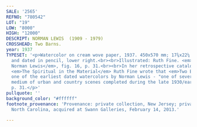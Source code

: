 ```yaml
---
SALE: '2565'
REFNO: "780542"
LOT: "19"
LOW: "8000"
HIGH: "12000"
DESCRIPT: NORMAN LEWIS  (1909 - 1979)
CROSSHEAD: Two Barns.
year: 1937
TYPESET: '<p>Watercolor on cream wove paper, 1937. 450x570 mm; 17¾x22¼ inches. Signed
  and dated in pencil, lower right.<br><br>Illustrated: Ruth Fine. <em>The Art of
  Norman Lewis</em>, fig. 16, p. 31.<br><br>In her retrospective catalogue essay,
  <em>The Spiritual in the Material</em> Ruth Fine wrote that <em>Two Barns</em> was
  one of the earliest dated watercolors by Norman Lewis - "one of several in this
  medium of urban and country scenes completed during the late 1930/early 1940s. Fine
  p. 31.</p>'
pullquote: ''
background_color: "#ffffff"
footnote_provenance: 'Provenance: private collection, New Jersey; private collection,
  North Carolina, acquired at Swann Galleries, February 14, 2013.'

---
```

